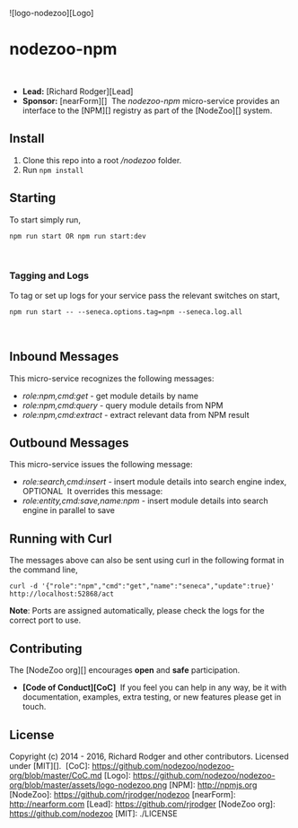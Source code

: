 ![logo-nodezoo][Logo]
​
# nodezoo-npm
​
- __Lead:__ [Richard Rodger][Lead]
- __Sponsor:__ [nearForm][]
​
The _nodezoo-npm_ micro-service provides an interface to the
[NPM][] registry as part of the [NodeZoo][] system.
​
## Install
1. Clone this repo into a root _/nodezoo_ folder.
2. Run `npm install`
​
## Starting
To start simply run,
​
```
npm run start OR npm run start:dev
```
​
### Tagging and Logs
To tag or set up logs for your service pass the relevant switches on start,
​
```
npm run start -- --seneca.options.tag=npm --seneca.log.all
```
​
## Inbound Messages
This micro-service recognizes the following messages:
​
   * _role:npm,cmd:get_ - get module details by name
   * _role:npm,cmd:query_ - query module details from NPM
   * _role:npm,cmd:extract_ - extract relevant data from NPM result
​
## Outbound Messages
This micro-service issues the following message:
​
   * _role:search,cmd:insert_ - insert module details into search engine index, OPTIONAL
​
It overrides this message:
​
   * _role:entity,cmd:save,name:npm_ - insert module details into search engine in parallel to save
​
## Running with Curl
The messages above can also be sent using curl in the following format in the command line,
​
```
curl -d '{"role":"npm","cmd":"get","name":"seneca","update":true}' http://localhost:52868/act
```
__Note__: Ports are assigned automatically, please check the logs for the correct port to use.
​
## Contributing
The [NodeZoo org][] encourages __open__ and __safe__ participation.
​
- __[Code of Conduct][CoC]__
​
If you feel you can help in any way, be it with documentation, examples, extra testing, or new
features please get in touch.
​
## License
Copyright (c) 2014 - 2016, Richard Rodger and other contributors.
Licensed under [MIT][].
​
[CoC]: https://github.com/nodezoo/nodezoo-org/blob/master/CoC.md
[Logo]: https://github.com/nodezoo/nodezoo-org/blob/master/assets/logo-nodezoo.png
[NPM]: http://npmjs.org
[NodeZoo]: https://github.com/rjrodger/nodezoo
[nearForm]: http://nearform.com
[Lead]: https://github.com/rjrodger
[NodeZoo org]: https://github.com/nodezoo
[MIT]: ./LICENSE
